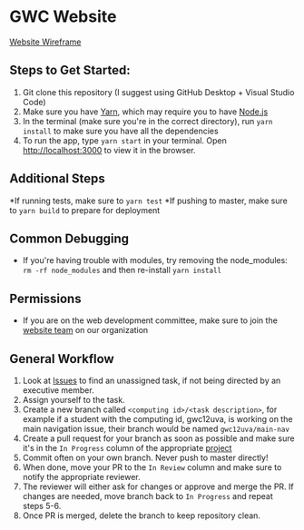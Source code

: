 # GWC Website
[Website Wireframe](https://www.figma.com/file/3oCYmtWALN20gRkSa5Ew7V/GWC-General-Site?node-id=0%3A1)
## Steps to Get Started:
1. Git clone this repository (I suggest using GitHub Desktop + Visual Studio Code)
2. Make sure you have [Yarn](https://classic.yarnpkg.com/en/docs/install), which may require you to have [Node.js](https://nodejs.org/en/)
2. In the terminal (make sure you're in the correct directory), run `yarn install` to make sure you have all the dependencies
3. To run the app, type `yarn start` in your terminal. Open [http://localhost:3000](http://localhost:3000) to view it in the browser.

## Additional Steps
*If running tests, make sure to `yarn test`
*If pushing to master, make sure to `yarn build` to prepare for deployment

## Common Debugging
* If you're having trouble with modules, try removing the node_modules: `rm -rf node_modules` and then re-install `yarn install`

## Permissions
* If you are on the web development committee, make sure to join the [website team](https://github.com/orgs/gwcuva/teams/website) on our organization

## General Workflow
1. Look at [Issues](https://github.com/gwcuva/gwc-website/issues) to find an unassigned task, if not being directed by an executive member.  
2. Assign yourself to the task.
3. Create a new branch called `<computing id>/<task description>`, for example if a student with the computing id, gwc12uva, is working on the main navigation issue, their branch would be named `gwc12uva/main-nav`
4. Create a pull request for your branch as soon as possible and make sure it's in the `In Progress` column of the appropriate [project](https://github.com/gwcuva/gwc-website/projects)
5. Commit often on your own branch. Never push to master directly!
6. When done, move your PR to the `In Review` column and make sure to notify the appropriate reviewer.
7. The reviewer will either ask for changes or approve and merge the PR. If changes are needed, move branch back to `In Progress` and repeat steps 5-6.
8. Once PR is merged, delete the branch to keep repository clean.